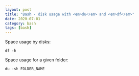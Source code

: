 ```yaml
---
layout: post
title: "Bash - disk usage with <em>du</em> and <em>df</em>"
date: 2020-07-01
category: bash
tags: [bash]
---
```


Space usage by disks: 

```
df -h
```


Space usage for a given folder:

```
du -sh FOLDER_NAME
```

